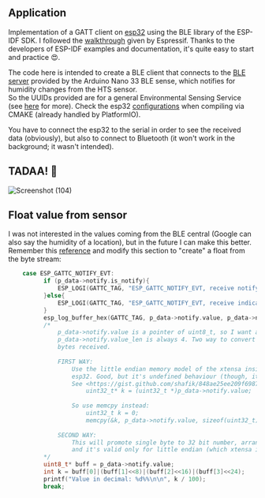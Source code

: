 ## Application

Implementation of a GATT client on [esp32](https://www.espressif.com/en/products/socs/esp32#:~:text=ESP32%20is%20highly%2Dintegrated%20with,Hybrid%20Wi%2DFi%20%26%20Bluetooth%20Chip) using the BLE library of the ESP-IDF SDK.
I followed the [walkthrough](https://github.com/espressif/esp-idf/blob/master/examples/bluetooth/bluedroid/ble/gatt_client/tutorial/Gatt_Client_Example_Walkthrough.md) given by Espressif. Thanks to the developers of ESP-IDF examples and documentation, it's quite easy to start and practice 😍.

The code here is intended to create a BLE client that connects to the [BLE server](https://github.com/TIT8/BLE-sensor_PDM-microphone) provided by the Arduino Nano 33 BLE sense, which notifies for humidity changes from the HTS sensor.  
So the UUIDs provided are for a general Environmental Sensing Service (see [here](https://www.bluetooth.com/wp-content/uploads/Files/Specification/HTML/Assigned_Numbers/out/en/Assigned_Numbers.pdf?v=1713791642302) for more). Check the esp32 [configurations](https://github.com/espressif/esp-idf/blob/master/examples/bluetooth/bluedroid/ble/gatt_client/sdkconfig.defaults) when compiling via CMAKE (already handled by PlatformIO).

You have to connect the esp32 to the serial in order to see the received data (obviously), but also to connect to Bluetooth (it won't work in the background; it wasn't intended).

## TADAA! :rocket:

![Screenshot (104)](https://github.com/TIT8/BLE_esp32/assets/68781644/b1fac8e4-7b08-4dc1-9ee2-ce851c011d54)

## Float value from sensor

I was not interested in the values coming from the BLE central (Google can also say the humidity of a location), but in the future I can make this better. Remember this [reference](https://forum.arduino.cc/t/passing-a-floating-point-number-via-ble/1155922) and modify this section to "create" a float from the byte stream:
```C
    case ESP_GATTC_NOTIFY_EVT:
          if (p_data->notify.is_notify){
              ESP_LOGI(GATTC_TAG, "ESP_GATTC_NOTIFY_EVT, receive notify value:");
          }else{
              ESP_LOGI(GATTC_TAG, "ESP_GATTC_NOTIFY_EVT, receive indicate value:");
          }
          esp_log_buffer_hex(GATTC_TAG, p_data->notify.value, p_data->notify.value_len);
          /*
              p_data->notify.value is a pointer of uint8_t, so I want a 32 bit integer
              p_data->notify.value_len is always 4. Two way to convert in decimal the 
              bytes received.
  
              FIRST WAY:   
                  Use the little endian memory model of the xtensa inside the
                  esp32. Good, but it's undefined behaviour (though, it works on xtensa LX6)
                  See <https://gist.github.com/shafik/848ae25ee209f698763cffee272a58f8>
                      uint32_t* k = (uint32_t *)p_data->notify.value; 
                  
                  So use memcpy instead:
                      uint32_t k = 0;
                      memcpy(&k, p_data->notify.value, sizeof(uint32_t));
  
              SECOND WAY:
                  This will promote single byte to 32 bit number, arranging its 4 bytes in order
                  and it's valid only for little endian (which xtensa is).
          */
          uint8_t* buff = p_data->notify.value;
          int k = buff[0]|(buff[1]<<8)|(buff[2]<<16)|(buff[3]<<24);
          printf("Value in decimal: %d%%\n\n", k / 100);
          break;
```
